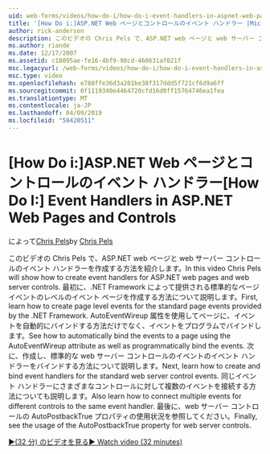 ```yaml
---
uid: web-forms/videos/how-do-i/how-do-i-event-handlers-in-aspnet-web-pages-and-controls
title: '[How Do i:]ASP.NET Web ページとコントロールのイベント ハンドラー |Microsoft Docs'
author: rick-anderson
description: このビデオの Chris Pels で、ASP.NET web ページと web サーバー コントロールのイベント ハンドラーを作成する方法を紹介します。 まず、ページ レベルのイベントの f を作成する方法を学習します.
ms.author: riande
ms.date: 12/17/2007
ms.assetid: c18095ae-fe16-4bf9-98cd-460631af021f
msc.legacyurl: /web-forms/videos/how-do-i/how-do-i-event-handlers-in-aspnet-web-pages-and-controls
msc.type: video
ms.openlocfilehash: e788ffe36d3a201be38f317ddd5f721cf6d9a6ff
ms.sourcegitcommit: 0f1119340e4464720cfd16d0ff15764746ea1fea
ms.translationtype: MT
ms.contentlocale: ja-JP
ms.lasthandoff: 04/09/2019
ms.locfileid: "59420511"
---
```

# <a name="how-do-i-event-handlers-in-aspnet-web-pages-and-controls"></a><span data-ttu-id="f2bb7-104">[How Do i:]ASP.NET Web ページとコントロールのイベント ハンドラー</span><span class="sxs-lookup"><span data-stu-id="f2bb7-104">[How Do I:] Event Handlers in ASP.NET Web Pages and Controls</span></span>

<span data-ttu-id="f2bb7-105">によって[Chris Pels](https://twitter.com/chrispels)</span><span class="sxs-lookup"><span data-stu-id="f2bb7-105">by [Chris Pels](https://twitter.com/chrispels)</span></span>

<span data-ttu-id="f2bb7-106">このビデオの Chris Pels で、ASP.NET web ページと web サーバー コントロールのイベント ハンドラーを作成する方法を紹介します。</span><span class="sxs-lookup"><span data-stu-id="f2bb7-106">In this video Chris Pels will show how to create event handlers for ASP.NET web pages and web server controls.</span></span> <span data-ttu-id="f2bb7-107">最初に、.NET Framework によって提供される標準的なページ イベントのレベルのイベント ページを作成する方法について説明します。</span><span class="sxs-lookup"><span data-stu-id="f2bb7-107">First, learn how to create page level events for the standard page events provided by the .NET Framework.</span></span> <span data-ttu-id="f2bb7-108">AutoEventWireup 属性を使用してページに、イベントを自動的にバインドする方法だけでなく、イベントをプログラムでバインドします。</span><span class="sxs-lookup"><span data-stu-id="f2bb7-108">See how to automatically bind the events to a page using the AutoEventWireup attribute as well as programmatically bind the events.</span></span> <span data-ttu-id="f2bb7-109">次に、作成し、標準的な web サーバー コントロールのイベントのイベント ハンドラーをバインドする方法について説明します。</span><span class="sxs-lookup"><span data-stu-id="f2bb7-109">Next, learn how to create and bind event handlers for the standard web server control events.</span></span> <span data-ttu-id="f2bb7-110">同じイベント ハンドラーにさまざまなコントロールに対して複数のイベントを接続する方法についても説明します。</span><span class="sxs-lookup"><span data-stu-id="f2bb7-110">Also learn how to connect multiple events for different controls to the same event handler.</span></span> <span data-ttu-id="f2bb7-111">最後に、web サーバー コントロールの AutoPostbackTrue プロパティの使用状況を参照してください。</span><span class="sxs-lookup"><span data-stu-id="f2bb7-111">Finally, see the usage of the AutoPostbackTrue property for web server controls.</span></span>

[<span data-ttu-id="f2bb7-112">&#9654;(32 分) のビデオを見る</span><span class="sxs-lookup"><span data-stu-id="f2bb7-112">&#9654; Watch video (32 minutes)</span></span>](https://channel9.msdn.com/Blogs/ASP-NET-Site-Videos/how-do-i-event-handlers-in-aspnet-web-pages-and-controls)
